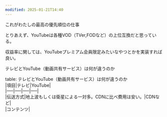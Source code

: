 ```yaml
---
modified: 2025-01-21T14:40
---
```





これがわたしの最高の優先順位の仕事

とりあえず、YouTubeは各種VOD（TVer,FODなど）の上位互換だと思っている。

収益率に関しては、YouTubeプレミアム会員限定みたいなやつとかを実装すれば良い。

テレビとYouTube（動画共有サービス）は何が違うのか

table: テレビとYouTube（動画共有サービス）は何が違うのか  
|項目|テレビ|YouTube|  
|—–|—–|—–|—–|  
|伝送方式|地上波もしくは衛星による一対多。CDNに比べ費用は安い。|CDNなど|  
|コンテンツ|